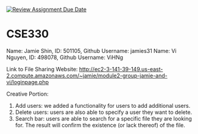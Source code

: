 [![Review Assignment Due Date](https://classroom.github.com/assets/deadline-readme-button-24ddc0f5d75046c5622901739e7c5dd533143b0c8e959d652212380cedb1ea36.svg)](https://classroom.github.com/a/hkY6Us38)
# CSE330
Name: Jamie Shin, ID: 501105, Github Username: jamies31
Name: Vi Nguyen, ID: 498078, Github Username: ViHNg

Link to File Sharing Website: http://ec2-3-141-39-149.us-east-2.compute.amazonaws.com/~jamie/module2-group-jamie-and-vi/loginpage.php 

Creative Portion:
1. Add users: we added a functionality for users to add additional users.
2. Delete users: users are also able to specify a user they want to delete.
3. Search bar: users are able to search for a specific file they are looking for. The result will confirm the existence (or lack thereof) of the file. 

